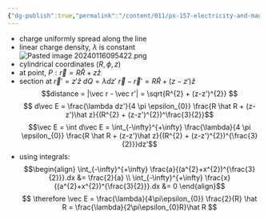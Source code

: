 ```yaml
---
{"dg-publish":true,"permalink":"/content/011/px-157-electricity-and-magnetism/px-157-b-electric-fields/i-field/px-157-b2b-electric-field-from-an-infinite-line-of-charge/","noteIcon":"1","created":"2024-10-01T18:27:10.053+01:00","updated":"2024-11-26T20:07:15.156+00:00"}
---
```


- charge uniformly spread along the line
- linear charge density, $\lambda$ is constant
![Pasted image 20240116095422.png](/img/user/pics/Pasted%20image%2020240116095422.png)
- cylindrical coordinates $(R, \phi, z)$
- at point, $P: \vec r = R \hat R + z \hat z$
- section at $\vec r' = z' \hat z$
	$dQ = \lambda dz'$
	$\vec r - \vec r' = R \hat R + (z-z')\hat z$
$$distance = |\vec r - \vec r'| = \sqrt{R^{2} + (z-z')^{2}}
$$ 
$$
	d\vec E = \frac{\lambda dz'}{4 \pi \epsilon_{0}} \frac{R \hat R + (z-z')\hat z}{(R^{2} + (z-z')^{2})^\frac{3}{2}}$$
	$$\vec E = \int d\vec E = \int_{-\infty}^{+\infty} \frac{\lambda}{4 \pi \epsilon_{0}} \frac{R \hat R + (z-z')\hat z}{(R^{2} + (z-z')^{2})^{\frac{3}{2}}}dz'$$
- using integrals:
$$\begin{align}
\int_{-\infty}^{+\infty} \frac{a}{(a^{2}+x^{2})^{\frac{3}{2}}}.dx &= \frac{2}{a} \\
\int_{-\infty}^{+\infty} \frac{x}{(a^{2}+x^{2})^{\frac{3}{2}}}.dx &= 0
\end{align}$$
$$
\therefore \vec E = \frac{\lambda}{4\pi\epsilon_{0}} \frac{2}{R} \hat R = \frac{\lambda}{2\pi\epsilon_{0}R}\hat R
$$
